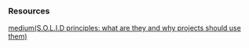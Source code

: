 ### Resources
[medium(S.O.L.I.D principles: what are they and why projects should use them)](https://medium.com/@mari_azevedo/s-o-l-i-d-principles-what-are-they-and-why-projects-should-use-them-50b85e4aa8b6)
<br />

